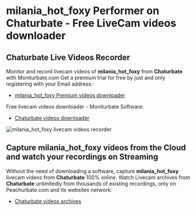 # milania_hot_foxy Performer on Chaturbate - Free LiveCam videos downloader

## Chaturbate Live Videos Recorder

Monitor and record livecam videos of **milania_hot_foxy** from **Chaturbate** with Moniturbate.com
Get a premium trial for free by just and only registering with your Email address:
* [milania_hot_foxy Premium videos downloader](https://moniturbate.com/request-demo-licence-key.html)

Free livecam videos downloader - Moniturbate Software:
* [Chaturbate videos downloader](https://moniturbate.com/moniturbate-download-software.html)

![milania_hot_foxy livecam videos recorder](https://peachurnet.com/templates/moniturbate-software.png)


## Capture milania_hot_foxy videos from the Cloud and watch your recordings on Streaming

Without the need of downloading a software, capture **milania_hot_foxy** livecam videos from **Chaturbate** 100% online.
Watch Livecam archives from **Chaturbate** unlimitedly from thousands of existing recordings, only on Peachurbate.com and its websites network:
* [Chaturbate videos archives](https://peachurnet.com/)
